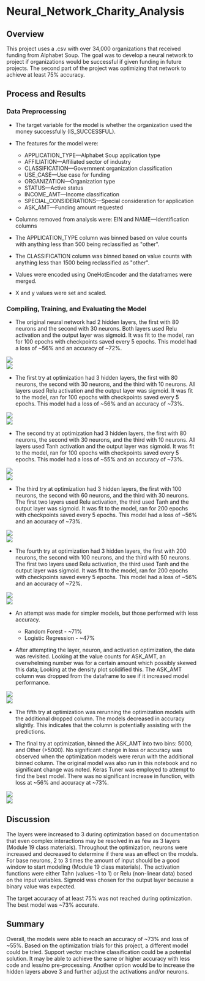 # Neural_Network_Charity_Analysis

## Overview

This project uses a .csv with over 34,000 organizations that received funding from Alphabet Soup.  The goal was to develop a neural network to project if organizations would be successful if given funding in future projects. The second part of the project was optimizing that network to achieve at least 75% accuracy.

## Process and Results

### Data Preprocessing

- The target variable for the model is whether the organization used the money successfully (IS_SUCCESSFUL).

- The features for the model were:
  - APPLICATION_TYPE—Alphabet Soup application type
  - AFFILIATION—Affiliated sector of industry
  - CLASSIFICATION—Government organization classification
  - USE_CASE—Use case for funding
  - ORGANIZATION—Organization type
  - STATUS—Active status
  - INCOME_AMT—Income classification
  - SPECIAL_CONSIDERATIONS—Special consideration for application
  - ASK_AMT—Funding amount requested

- Columns removed from analysis were: EIN and NAME—Identification columns

- The APPLICATION_TYPE column was binned based on value counts with anything less than 500 being reclassified as "other".

- The CLASSIFICATION column was binned based on value counts with anything less than 1500 being reclassified as "other".

- Values were encoded using OneHotEncoder and the dataframes were merged.

- X and y values were set and scaled.

### Compiling, Training, and Evaluating the Model

- The original neural network had 2 hidden layers, the first with 80 neurons and the second with 30 neurons.  Both layers used Relu activation and the output layer was sigmoid. It was fit to the model, ran for 100 epochs with checkpoints saved every 5 epochs. This model had a loss of ~56% and an accuracy of ~72%.

<figcaption align = "center"><b></b></figcaption><img src="images/original_nn.png" > 

<figcaption align = "center"><b></b></figcaption><img src="images/original_nn_metrics.png" > 

- The first try at optimization had 3 hidden layers, the first with 80 neurons, the second with 30 neurons, and the third with 10 neurons.  All layers used Relu activation and the output layer was sigmoid. It was fit to the model, ran for 100 epochs with checkpoints saved every 5 epochs. This model had a loss of ~56% and an accuracy of ~73%.

<figcaption align = "center"><b></b></figcaption><img src="images/opti_1.png" >
<figcaption align = "center"><b></b></figcaption><img src="images/opti_1_metrics.png" >

- The second try at optimization had 3 hidden layers, the first with 80 neurons, the second with 30 neurons, and the third with 10 neurons.  All layers used Tanh activation and the output layer was sigmoid. It was fit to the model, ran for 100 epochs with checkpoints saved every 5 epochs. This model had a loss of ~55% and an accuracy of ~73%.

<figcaption align = "center"><b></b></figcaption><img src="images/opti_2.png" >
<figcaption align = "center"><b></b></figcaption><img src="images/opti_2_metrics.png" >

- The third try at optimization had 3 hidden layers, the first with 100 neurons, the second with 60 neurons, and the third with 30 neurons.  The first two layers used Relu activation, the third used Tanh and the output layer was sigmoid. It was fit to the model, ran for 200 epochs with checkpoints saved every 5 epochs. This model had a loss of ~56% and an accuracy of ~73%.

<figcaption align = "center"><b></b></figcaption><img src="images/opti_3.png" >
<figcaption align = "center"><b></b></figcaption><img src="images/opti_3_metrics.png" >

- The fourth try at optimization had 3 hidden layers, the first with 200 neurons, the second with 100 neurons, and the third with 50 neurons.  The first two layers used Relu activation, the third used Tanh and the output layer was sigmoid. It was fit to the model, ran for 200 epochs with checkpoints saved every 5 epochs. This model had a loss of ~56% and an accuracy of ~72%.

<figcaption align = "center"><b></b></figcaption><img src="images/opti_4.png" >
<figcaption align = "center"><b></b></figcaption><img src="images/opti_4_metrics.png" >

- An attempt was made for simpler models, but those performed with less accuracy.
  - Random Forest - ~71%
  - Logistic Regression - ~47%

- After attempting the layer, neuron, and activation optimization, the data was revisited.  Looking at the value counts for ASK_AMT, an overwhelming number was for a certain amount which possibly skewed this data; Looking at the density plot solidified this. The ASK_AMT column was dropped from the dataframe to see if it increased model performance.  

<figcaption align = "center"><b></b></figcaption><img src="images/ask_amt.png" >
<figcaption align = "center"><b></b></figcaption><img src="images/ask_amt_plot.png" >

- The fifth try at optimization was rerunning the optimization models with the additional dropped column.  The models decreased in accuracy slightly. This indicates that the column is potentially assisting with the predictions.

- The final try at optimization, binned the ASK_AMT into two bins: 5000, and Other (>5000). No significant change in loss or accuracy was observed when the optimization models were rerun with the additional binned column. The original model was also run in this notebook and no significant change was noted.  Keras Tuner was employed to attempt to find the best model.  There was no significant increase in function, with loss at ~56% and accuracy at ~73%.  

<figcaption align = "center"><b></b></figcaption><img src="images/keras.png" >
<figcaption align = "center"><b></b></figcaption><img src="images/keras_metrics.png" >

## Discussion

The layers were increased to 3 during optimization based on documentation that even complex interactions may be resolved in as few as 3 layers (Module 19 class materials). Throughout the optimization, neurons were increased and decreased to determine if there was an effect on the models.  For base neurons, 2 to 3 times the amount of input should be a good window to start modeling (Module 19 class materials). The activation functions were either Tahn (values -1 to 1) or Relu (non-linear data) based on the input variables.  Sigmoid was chosen for the output layer because a binary value was expected.

The target accuracy of at least 75% was not reached during optimization.  The best model was ~73% accurate.  

## Summary

Overall, the models were able to reach an accuracy of ~73% and loss of ~55%.  Based on the optimization trials for this project, a different model could be tried.  Support vector machine classification could be a potential solution. It may be able to achieve the same or higher accuracy with less code and less/no pre-processing. Another option would be to increase the hidden layers above 3 and further adjust the activations and/or neurons.
